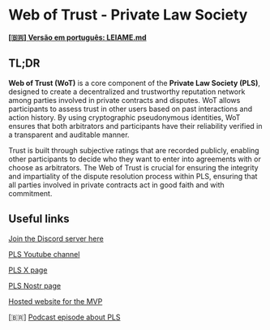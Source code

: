 # Web of Trust - Private Law Society

[**[🇧🇷] Versão em português: LEIAME.md**](LEIAME.md)

## TL;DR

**Web of Trust (WoT)** is a core component of the **Private Law Society (PLS)**, designed to create a decentralized and trustworthy reputation network among parties involved in private contracts and disputes. WoT allows participants to assess trust in other users based on past interactions and action history. By using cryptographic pseudonymous identities, WoT ensures that both arbitrators and participants have their reliability verified in a transparent and auditable manner.

Trust is built through subjective ratings that are recorded publicly, enabling other participants to decide who they want to enter into agreements with or choose as arbitrators. The Web of Trust is crucial for ensuring the integrity and impartiality of the dispute resolution process within PLS, ensuring that all parties involved in private contracts act in good faith and with commitment.

## Useful links

[Join the Discord server here](https://discord.gg/PNE3PZTUNz)

[PLS Youtube channel](https://www.youtube.com/@privatelawsociety)

[PLS X page](https://x.com/PrivateLawSoc)

[PLS Nostr page](https://njump.me/npub1p79dx59d5gctllar73cqnucqft89gpkfmydxj4mmk2jj69s7hn3sfjatxx)

[Hosted website for the MVP](https://pls-wot.vercel.app/)

[🇧🇷] [Podcast episode about PLS](https://www.youtube.com/watch?v=NGx7h9kpPE8)
